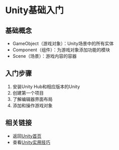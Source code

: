 # Unity基础入门

## 基础概念
- GameObject（游戏对象）：Unity场景中的所有实体
- Component（组件）：为游戏对象添加功能的模块
- Scene（场景）：游戏内容的容器

## 入门步骤
1. 安装Unity Hub和相应版本的Unity
2. 创建第一个项目
3. 了解编辑器界面布局
4. 添加和操作游戏对象

## 相关链接
- 返回[Unity首页](index.md)
- 查看[Unity实用技巧](tips.md)
